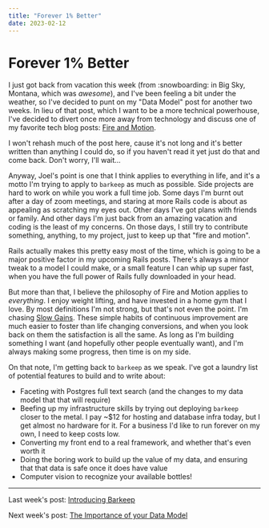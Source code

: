 ```yaml
---
title: "Forever 1% Better"
date: 2023-02-12
---
```


# Forever 1% Better

I just got back from vacation this week (from :snowboarding: in Big Sky, Montana, which was _awesome_), and I've been feeling a bit under the weather, so I've decided to punt on my "Data Model" post for another two weeks. In lieu of that post, which I want to be a more technical powerhouse, I've decided to divert once more away from technology and discuss one of my favorite tech blog posts: [Fire and Motion](https://www.joelonsoftware.com/2002/01/06/fire-and-motion/).

I won't rehash much of the post here, cause it's not long and it's better written than anything I could do, so if you haven't read it yet just do that and come back. Don't worry, I'll wait...

Anyway, Joel's point is one that I think applies to everything in life, and it's a motto I'm trying to apply to `barkeep` as much as possible. Side projects are hard to work on while you work a full time job. Some days I'm burnt out after a day of zoom meetings, and staring at more Rails code is about as appealing as scratching my eyes out. Other days I've got plans with friends or family. And other days I'm just back from an amazing vacation and coding is the least of my concerns. On those days, I still try to contribute something, anything, to my project, just to keep up that "fire and motion".

Rails actually makes this pretty easy most of the time, which is going to be a major positive factor in my upcoming Rails posts. There's always a minor tweak to a model I could make, or a small feature I can whip up super fast, when you have the full power of Rails fully downloaded in your head.

But more than that, I believe the philosophy of Fire and Motion applies to _everything_. I enjoy weight lifting, and have invested in a home gym that I love. By most definitions I'm not strong, but that's not even the point. I'm chasing [Slow Gains](https://jamesclear.com/slow-gains). These simple habits of continuous improvement are much easier to foster than life changing conversions, and when you look back on them the satisfaction is all the same. As long as I'm building something I want (and hopefully other people eventually want), and I'm always making some progress, then time is on my side.

On that note, I'm getting back to `barkeep` as we speak. I've got a laundry list of potential features to build and to write about:
- Faceting with Postgres full text search (and the changes to my data model that that will require)
- Beefing up my infrastructure skills by trying out deploying `barkeep` closer to the metal. I pay ~$12 for hosting and database infra today, but I get almost no hardware for it. For a business I'd like to run forever on my own, I need to keep costs low.
- Converting my front end to a real framework, and whether that's even worth it
- Doing the boring work to build up the value of my data, and ensuring that that data is safe once it does have value
- Computer vision to recognize your available bottles!

<hr>

Last week's post: [Introducing Barkeep](https://edbrown23.github.io/blog/2023/01/29/introducing-barkeep)

Next week's post: [The Importance of your Data Model](https://edbrown23.github.io/blog/2023/02/26/data-model-importance)